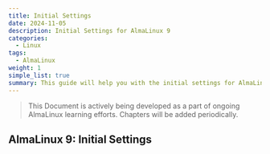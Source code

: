 ```yaml
---
title: Initial Settings
date: 2024-11-05
description: Initial Settings for AlmaLinux 9
categories:
  - Linux
tags:
  - AlmaLinux
weight: 1
simple_list: true
summary: This guide will help you with the initial settings for AlmaLinux 9.
---
```


> This Document is actively being developed as a part of ongoing AlmaLinux learning efforts. Chapters will be added periodically.

## AlmaLinux 9: Initial Settings